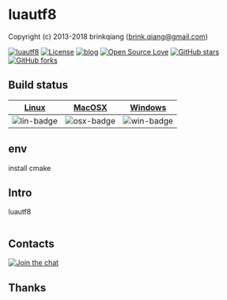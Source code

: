 # luautf8

Copyright (c) 2013-2018 brinkqiang (brink.qiang@gmail.com)

[![luautf8](https://img.shields.io/badge/brinkqiang-luautf8-blue.svg?style=flat-square)](https://github.com/brinkqiang/luautf8)
[![License](https://img.shields.io/badge/license-MIT-brightgreen.svg)](https://github.com/brinkqiang/luautf8/blob/master/LICENSE)
[![blog](https://img.shields.io/badge/Author-Blog-7AD6FD.svg)](https://brinkqiang.github.io/)
[![Open Source Love](https://badges.frapsoft.com/os/v3/open-source.png)](https://github.com/brinkqiang)
[![GitHub stars](https://img.shields.io/github/stars/brinkqiang/luautf8.svg?label=Stars)](https://github.com/brinkqiang/luautf8) 
[![GitHub forks](https://img.shields.io/github/forks/brinkqiang/luautf8.svg?label=Fork)](https://github.com/brinkqiang/luautf8)

## Build status
| [Linux][lin-link] | [MacOSX][osx-link] | [Windows][win-link] |
| :---------------: | :----------------: | :-----------------: |
| ![lin-badge]      | ![osx-badge]       | ![win-badge]        |

[lin-badge]: https://travis-ci.org/brinkqiang/luautf8.svg?branch=master "Travis build status"
[lin-link]:  https://travis-ci.org/brinkqiang/luautf8 "Travis build status"
[osx-badge]: https://travis-ci.org/brinkqiang/luautf8.svg?branch=master "Travis build status"
[osx-link]:  https://travis-ci.org/brinkqiang/luautf8 "Travis build status"
[win-badge]: https://ci.appveyor.com/api/projects/status/github/brinkqiang/luautf8?branch=master&svg=true "AppVeyor build status"
[win-link]:  https://ci.appveyor.com/project/brinkqiang/luautf8 "AppVeyor build status"

## env
install cmake

## Intro
luautf8
```cpp
```
## Contacts
[![Join the chat](https://badges.gitter.im/brinkqiang/luautf8/Lobby.svg)](https://gitter.im/brinkqiang/luautf8)

## Thanks
